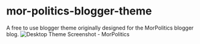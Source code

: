 # mor-politics-blogger-theme
A free to use blogger theme originally designed for the MorPolitics blogger blog.
![Desktop Theme Screenshot - MorPolitics](https://github.com/MorPolitics/mor-politics-blogger-theme/blob/39dd052c97608e8b9fed2b8e85d6991d84ccb458/Images%20-%20MorPolitics%20-%20Github/Desktop%20Viewport%20-%201920px%20%C3%97%20945px%20-%20MorPolitics%20-%20Screenshot.png)
